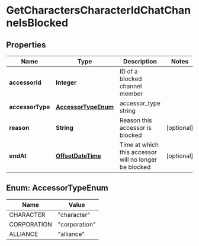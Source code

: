 
# GetCharactersCharacterIdChatChannelsBlocked

## Properties
Name | Type | Description | Notes
------------ | ------------- | ------------- | -------------
**accessorId** | **Integer** | ID of a blocked channel member | 
**accessorType** | [**AccessorTypeEnum**](#AccessorTypeEnum) | accessor_type string | 
**reason** | **String** | Reason this accessor is blocked |  [optional]
**endAt** | [**OffsetDateTime**](OffsetDateTime.md) | Time at which this accessor will no longer be blocked |  [optional]


<a name="AccessorTypeEnum"></a>
## Enum: AccessorTypeEnum
Name | Value
---- | -----
CHARACTER | &quot;character&quot;
CORPORATION | &quot;corporation&quot;
ALLIANCE | &quot;alliance&quot;



